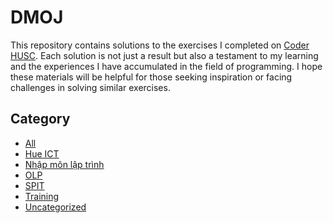 # DMOJ 
This repository contains solutions to the exercises I completed on [Coder HUSC](https://coder.husc.edu.vn). 
Each solution is not just a result but also a testament to my learning and the experiences I have accumulated in the field of programming. 
I hope these materials will be helpful for those seeking inspiration or facing challenges in solving similar exercises.
## Category
- [All](https://coder.husc.edu.vn/problems/?)
- [Hue ICT](https://coder.husc.edu.vn/problems/?category=5)
- [Nhập môn lập trình](https://coder.husc.edu.vn/problems/?category=2)
- [OLP](https://coder.husc.edu.vn/problems/?category=3)
- [SPIT](https://coder.husc.edu.vn/problems/?category=8)
- [Training](https://coder.husc.edu.vn/problems/?category=4)
- [Uncategorized](https://coder.husc.edu.vn/problems/?category=1)
